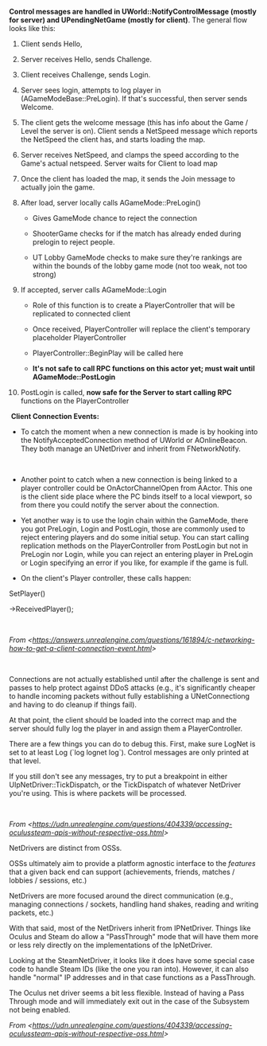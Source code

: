 **Control messages are handled in UWorld::NotifyControlMessage (mostly for server) and UPendingNetGame (mostly for client)**. The general flow looks like this:

1.  Client sends Hello,

2.  Server receives Hello, sends Challenge.

3.  Client receives Challenge, sends Login.

4.  Server sees login, attempts to log player in (AGameModeBase::PreLogin). If that's successful, then server sends Welcome.

5.  The client gets the welcome message (this has info about the Game / Level the server is on). Client sends a NetSpeed message which reports the NetSpeed the client has, and starts loading the map.

6.  Server receives NetSpeed, and clamps the speed according to the Game's actual netspeed. Server waits for Client to load map

7.  Once the client has loaded the map, it sends the Join message to actually join the game.

8.  After load, server locally calls AGameMode::PreLogin()

    -   Gives GameMode chance to reject the connection

    -   ShooterGame checks for if the match has already ended during prelogin to reject people.

    -   UT Lobby GameMode checks to make sure they're rankings are within the bounds of the lobby game mode (not too weak, not too strong)

9.  If accepted, server calls AGameMode::Login

    -   Role of this function is to create a PlayerController that will be replicated to connected client

    -   Once received, PlayerController will replace the client's temporary placeholder PlayerController

    -   PlayerController::BeginPlay will be called here

    -   **It's not safe to call RPC functions on this actor yet; must wait until AGameMode::PostLogin**

10. PostLogin is called, **now safe for the Server to start calling RPC** functions on the PlayerController



​	**Client Connection Events:**

-   To catch the moment when a new connection is made is by hooking into the NotifyAcceptedConnection method of UWorld or AOnlineBeacon. They both manage an UNetDriver and inherit from FNetworkNotify.

 

-   Another point to catch when a new connection is being linked to a player controller could be OnActorChannelOpen from AActor. This one is the client side place where the PC binds itself to a local viewport, so from there you could notify the server about the connection.



-   Yet another way is to use the login chain within the GameMode, there you got PreLogin, Login and PostLogin, those are commonly used to reject entering players and do some initial setup. You can start calling replication methods on the PlayerController from PostLogin but not in PreLogin nor Login, while you can reject an entering player in PreLogin or Login specifying an error if you like, for example if the game is full.



-   On the client's Player controller, these calls happen:

SetPlayer()

-&gt;ReceivedPlayer();

 

*From &lt;<https://answers.unrealengine.com/questions/161894/c-networking-how-to-get-a-client-connection-event.html>&gt;*

 

Connections are not actually established until after the challenge is sent and passes to help protect against DDoS attacks (e.g., it's significantly cheaper to handle incoming packets without fully establishing a UNetConnectiong and having to do cleanup if things fail).

At that point, the client should be loaded into the correct map and the server should fully log the player in and assign them a PlayerController.

There are a few things you can do to debug this. First, make sure LogNet is set to at least Log (\`log lognet log\`). Control messages are only printed at that level.

If you still don't see any messages, try to put a breakpoint in either UIpNetDriver::TickDispatch, or the TickDispatch of whatever NetDriver you're using. This is where packets will be processed.

 

*From &lt;<https://udn.unrealengine.com/questions/404339/accessing-oculussteam-apis-without-respective-oss.html>&gt;*





NetDrivers are distinct from OSSs.

OSSs ultimately aim to provide a platform agnostic interface to the *features* that a given back end can support (achievements, friends, matches / lobbies / sessions, etc.)

NetDrivers are more focused around the direct communication (e.g., managing connections / sockets, handling hand shakes, reading and writing packets, etc.)

With that said, most of the NetDrivers inherit from IPNetDriver. Things like Oculus and Steam do allow a "PassThrough" mode that will have them more or less rely directly on the implementations of the IpNetDriver.

Looking at the SteamNetDriver, it looks like it does have some special case code to handle Steam IDs (like the one you ran into). However, it can also handle "normal" IP addresses and in that case functions as a PassThrough.

The Oculus net driver seems a bit less flexible. Instead of having a Pass Through mode and will immediately exit out in the case of the Subsystem not being enabled.



*From &lt;<https://udn.unrealengine.com/questions/404339/accessing-oculussteam-apis-without-respective-oss.html>&gt;*